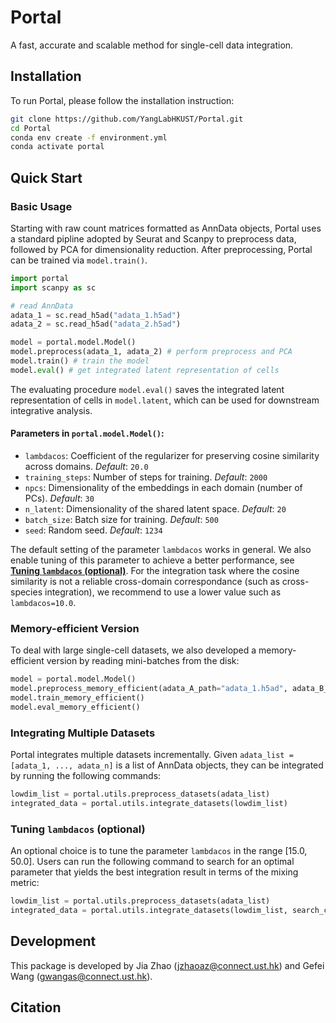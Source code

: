 # Portal
A fast, accurate and scalable method for single-cell data integration.

## Installation
To run Portal, please follow the installation instruction:
```bash
git clone https://github.com/YangLabHKUST/Portal.git
cd Portal
conda env create -f environment.yml
conda activate portal
```

## Quick Start
### Basic Usage
Starting with raw count matrices formatted as AnnData objects, Portal uses a standard pipline adopted by Seurat and Scanpy to preprocess data, followed by PCA for dimensionality reduction. After preprocessing, Portal can be trained via `model.train()`.
```python
import portal
import scanpy as sc

# read AnnData
adata_1 = sc.read_h5ad("adata_1.h5ad")
adata_2 = sc.read_h5ad("adata_2.h5ad")

model = portal.model.Model()
model.preprocess(adata_1, adata_2) # perform preprocess and PCA
model.train() # train the model
model.eval() # get integrated latent representation of cells
```
The evaluating procedure `model.eval()` saves the integrated latent representation of cells in `model.latent`, which can be used for downstream integrative analysis.

#### Parameters in `portal.model.Model()`:
* `lambdacos`: Coefficient of the regularizer for preserving cosine similarity across domains. *Default*: `20.0`
* `training_steps`: Number of steps for training. *Default*: `2000`
* `npcs`: Dimensionality of the embeddings in each domain (number of PCs). *Default*: `30`
* `n_latent`: Dimensionality of the shared latent space. *Default*: `20`
* `batch_size`: Batch size for training. *Default*: `500`
* `seed`: Random seed. *Default*: `1234`

The default setting of the parameter `lambdacos` works in general. We also enable tuning of this parameter to achieve a better performance, see [**Tuning `lambdacos` (optional)**](#tuning-lambdacos-optional). For the integration task where the cosine similarity is not a reliable cross-domain correspondance (such as cross-species integration), we recommend to use a lower value such as `lambdacos=10.0`.

### Memory-efficient Version
To deal with large single-cell datasets, we also developed a memory-efficient version by reading mini-batches from the disk:
```python
model = portal.model.Model()
model.preprocess_memory_efficient(adata_A_path="adata_1.h5ad", adata_B_path="adata_2.h5ad")
model.train_memory_efficient()
model.eval_memory_efficient()
```

### Integrating Multiple Datasets
Portal integrates multiple datasets incrementally. Given `adata_list = [adata_1, ..., adata_n]` is a list of AnnData objects, they can be integrated by running the following commands: 
```python
lowdim_list = portal.utils.preprocess_datasets(adata_list)
integrated_data = portal.utils.integrate_datasets(lowdim_list)
```
### Tuning `lambdacos` (optional)
An optional choice is to tune the parameter `lambdacos` in the range [15.0, 50.0]. Users can run the following command to search for an optimal parameter that yields the best integration result in terms of the mixing metric:
```python
lowdim_list = portal.utils.preprocess_datasets(adata_list)
integrated_data = portal.utils.integrate_datasets(lowdim_list, search_cos=True)
```

## Development
This package is developed by Jia Zhao (jzhaoaz@connect.ust.hk) and Gefei Wang (gwangas@connect.ust.hk). 

## Citation
